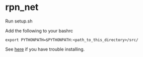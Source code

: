 # rpn_net

Run setup.sh

Add the	following to your bashrc
```console
export PYTHONPATH=$PYTHONPATH:<path_to_this_directory>/src/
```

See [here](https://github.com/cdevin/objectattention/blob/python3/setup_linux.sh) if you have trouble installing.
